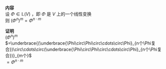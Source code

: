 **内容**  
设 $\Phi\in\mathbb L(V)$ ，即 $\Phi$ 是 $V$ 上的一个线性变换  
则 $(\Phi^n)^m=\Phi^{n\cdot m}$  
  
**证明**  
$(\Phi^n)^m$  
$=\underbrace{(\underbrace{\Phi\circ\Phi\circ\cdots\circ\Phi}_{n个\Phi复合})\circ\cdots\circ(\underbrace{\Phi\circ\Phi\circ\cdots\circ\Phi}_{n个\Phi复合})}_{m个}$  
$=\Phi^{n\cdot m}$  
